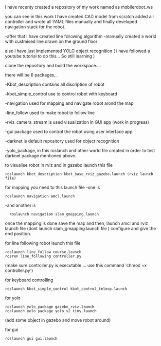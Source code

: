 I have recenty created a repository of my work named as mobilerobot_ws

   you can see in this work I have created CAD model from scratch
   added all controller and wrote all YAML files manually
   and finally developed navigation stack for the robot.

-after that i have created line following algorithm -manually created a world with custmised line drawn on the ground floor

   also i have just implemented YOLO object recognition ( i have followed a youtube tutorial to do this... So still learning )


clone the repository and build the workspace....

there will be 8 packages... 

-Kbot_description contains all discription of robot

-kbot_simple_control use to control robot with keyboard

-navigation used for mapping and navigate robot arond the map

-line_follow used to make robot to follow line

-rviz_camera_stream is used visualization in GUI app (work in progress)

-gui package used to control the robot using user interface app

-darknet is default repository used for object recognition

-yolo_package, in this roslanch and other world file created in order to test darknet package mentioned above.

to visualise robot in rviz and in gazebo launch this file

    roslaunch kbot_description kbot_base_rviz_gazebo.launch (rviz launch file)
  
for mapping you need to this launch file 
  -one is 
  
    roslaunch navigation amcl.launch 
  -and another is 
  
      roslaunch navigation slam_gmapping.launch 
      
  once the mapping is done save the map and then, launch amcl and rviz launch file (dont launch slam_gmapping launch file )
  configure and give the end position.

for line following robot launch this file

    roslaunch line_follow course.launch
    rosrun line_following controller.py   
    
   (make sure controller.py is executable.... use this command 'chmod +x controller.py')

for keyboard controlling

    roslaunch kbot_simple_control kbot_control_teleop.launch

for yolo

    roslaunch yolo_package gazebo_rviz.launch
    roslaunch yolo_package yolo_v2_tiny.launch  
   (add some object in gazebo and  move robot around)

for gui

    roslaunch gui gui.launch
